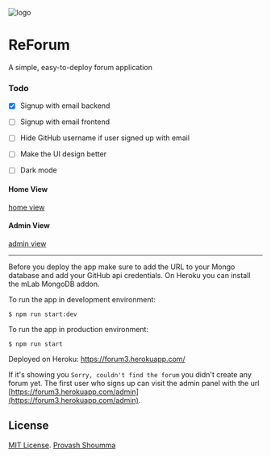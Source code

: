 ![logo](./docs/design_assets/logo.png)


# ReForum
A simple, easy-to-deploy forum application

### Todo

- [x] Signup with email backend
- [ ] Signup with email frontend
- [ ] Hide GitHub username if user signed up with email
- [ ] Make the UI design better
- [ ] Dark mode




#### Home View
[home view](./docs/design_assets/home_view.jpg)

#### Admin View
[admin view](./docs/design_assets/admin_view.jpg)


---

Before you deploy the app make sure to add the URL to your Mongo database and add your GitHub api credentials.
On Heroku you can install the mLab MongoDB addon.

To run the app in development environment:
```
$ npm run start:dev
```

To run the app in production environment:
```
$ npm run start
```


Deployed on Heroku: https://forum3.herokuapp.com/

If it's showing you `Sorry, couldn't find the forum` you didn't create any forum yet. The first user who signs up can visit the admin panel with the url [https://forum3.herokuapp.com/admin](https://forum3.herokuapp.com/admin).


## License
[MIT License](https://github.com/shoumma/Mister-Poster/blob/master/LICENSE).
[Provash Shoumma](https://twitter.com/proshoumma)
